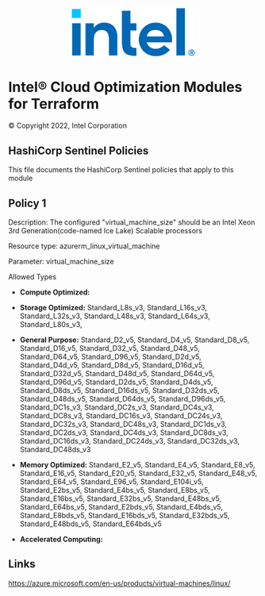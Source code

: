 <p align="center">
  <img src="./images/logo-classicblue-800px.png" alt="Intel Logo" width="250"/>
</p>

# Intel® Cloud Optimization Modules for Terraform  

© Copyright 2022, Intel Corporation

## HashiCorp Sentinel Policies

This file documents the HashiCorp Sentinel policies that apply to this module

## Policy 1

Description: The configured "virtual_machine_size" should be an Intel Xeon 3rd Generation(code-named Ice Lake) Scalable processors

Resource type: azurerm_linux_virtual_machine

Parameter: virtual_machine_size

Allowed Types

- **Compute Optimized:** 
- **Storage Optimized:** Standard_L8s_v3, Standard_L16s_v3, Standard_L32s_v3, Standard_L48s_v3, Standard_L64s_v3, Standard_L80s_v3, 
- **General Purpose:**  Standard_D2_v5, Standard_D4_v5, Standard_D8_v5, Standard_D16_v5, Standard_D32_v5, Standard_D48_v5, Standard_D64_v5, Standard_D96_v5, 
Standard_D2d_v5, Standard_D4d_v5, Standard_D8d_v5, Standard_D16d_v5, Standard_D32d_v5, Standard_D48d_v5, Standard_D64d_v5, Standard_D96d_v5, 
Standard_D2ds_v5, Standard_D4ds_v5, Standard_D8ds_v5, Standard_D16ds_v5, Standard_D32ds_v5, Standard_D48ds_v5, Standard_D64ds_v5, Standard_D96ds_v5, 
Standard_DC1s_v3, Standard_DC2s_v3, Standard_DC4s_v3, Standard_DC8s_v3, Standard_DC16s_v3, Standard_DC24s_v3, Standard_DC32s_v3, Standard_DC48s_v3, Standard_DC1ds_v3, Standard_DC2ds_v3, Standard_DC4ds_v3, Standard_DC8ds_v3, Standard_DC16ds_v3, Standard_DC24ds_v3, Standard_DC32ds_v3, Standard_DC48ds_v3
- **Memory Optimized:** Standard_E2_v5, Standard_E4_v5, Standard_E8_v5, Standard_E16_v5, Standard_E20_v5, Standard_E32_v5, Standard_E48_v5, Standard_E64_v5, Standard_E96_v5, Standard_E104i_v5, Standard_E2bs_v5, Standard_E4bs_v5, Standard_E8bs_v5, Standard_E16bs_v5, Standard_E32bs_v5, Standard_E48bs_v5, Standard_E64bs_v5, Standard_E2bds_v5, Standard_E4bds_v5, Standard_E8bds_v5, Standard_E16bds_v5, Standard_E32bds_v5, Standard_E48bds_v5, Standard_E64bds_v5

- **Accelerated Computing:** 


## Links
https://azure.microsoft.com/en-us/products/virtual-machines/linux/

